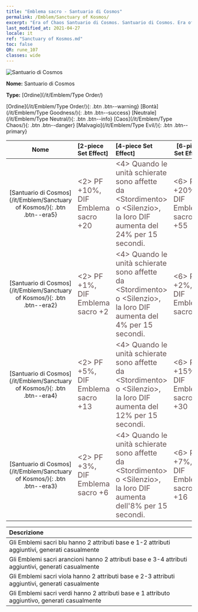 ```yaml
---
title: "Emblema sacro - Santuario di Cosmos"
permalink: /Emblem/Sanctuary of Kosmos/
excerpt: "Era of Chaos Santuario di Cosmos. Santuario di Cosmos. Era of Chaos Emblema sacro Santuario di Cosmos. Era of Chaos Ordine Santuario di Cosmos"
last_modified_at: 2021-04-27
locale: it
ref: "Sanctuary of Kosmos.md"
toc: false
QR: rune_107
classes: wide
---
```


  ![Santuario di Cosmos](/images/r/rune_icon_307.png)

 **Nome:** Santuario di Cosmos

 **Type:** [Ordine](/it/Emblem/Type Order/)

  [Ordine](/it/Emblem/Type Order/){: .btn .btn--warning}   [Bontà](/it/Emblem/Type Goodness/){: .btn .btn--success}   [Neutrale](/it/Emblem/Type Neutral/){: .btn .btn--info}   [Caos](/it/Emblem/Type Chaos/){: .btn .btn--danger}   [Malvagio](/it/Emblem/Type Evil/){: .btn .btn--primary} 

  |  Nome    | [2-piece Set Effect] | [4-piece Set Effect] | [6-piece Set Effect]  | 
  |:-----------------------:|:-------------------|:-----------------|----------------| 
  | [Santuario di Cosmos](/it/Emblem/Sanctuary of Kosmos/){: .btn .btn--era5} | <span style="color: #645252;font-size:20px">&lt;2&gt; PF +10%, DIF Emblema sacro +20</span> | <span style="color: #645252;font-size:20px">&lt;4&gt; Quando le unità schierate sono affette da &lt;Stordimento&gt; o &lt;Silenzio&gt;, la loro DIF aumenta del 24% per 15 secondi.</span> | <span style="color: #645252;font-size:20px">&lt;6&gt; PF +20%, DIF Emblema sacro +55</span> | 
  | [Santuario di Cosmos](/it/Emblem/Sanctuary of Kosmos/){: .btn .btn--era2} | <span style="color: #645252;font-size:20px">&lt;2&gt; PF +1%, DIF Emblema sacro +2</span> | <span style="color: #645252;font-size:20px">&lt;4&gt; Quando le unità schierate sono affette da &lt;Stordimento&gt; o &lt;Silenzio&gt;, la loro DIF aumenta del 4% per 15 secondi.</span> | <span style="color: #645252;font-size:20px">&lt;6&gt; PF +2%, DIF Emblema sacro +6</span> | 
  | [Santuario di Cosmos](/it/Emblem/Sanctuary of Kosmos/){: .btn .btn--era4} | <span style="color: #645252;font-size:20px">&lt;2&gt; PF +5%, DIF Emblema sacro +13</span> | <span style="color: #645252;font-size:20px">&lt;4&gt; Quando le unità schierate sono affette da &lt;Stordimento&gt; o &lt;Silenzio&gt;, la loro DIF aumenta del 12% per 15 secondi.</span> | <span style="color: #645252;font-size:20px">&lt;6&gt; PF +15%, DIF Emblema sacro +30</span> | 
  | [Santuario di Cosmos](/it/Emblem/Sanctuary of Kosmos/){: .btn .btn--era3} | <span style="color: #645252;font-size:20px">&lt;2&gt; PF +3%, DIF Emblema sacro +6</span> | <span style="color: #645252;font-size:20px">&lt;4&gt; Quando le unità schierate sono affette da &lt;Stordimento&gt; o &lt;Silenzio&gt;, la loro DIF aumenta dell'8% per 15 secondi.</span> | <span style="color: #645252;font-size:20px">&lt;6&gt; PF +7%, DIF Emblema sacro +16</span> | 

  |         Descrizione            | 
  |:-------------------------------|
  | Gli Emblemi sacri blu hanno 2 attributi base e 1-2 attributi aggiuntivi, generati casualmente |
  | Gli Emblemi sacri arancioni hanno 2 attributi base e 3-4 attributi aggiuntivi, generati casualmente |
  | Gli Emblemi sacri viola hanno 2 attributi base e 2-3 attributi aggiuntivi, generati casualmente |
  | Gli Emblemi sacri verdi hanno 2 attributi base e 1 attributo aggiuntivo, generati casualmente |
